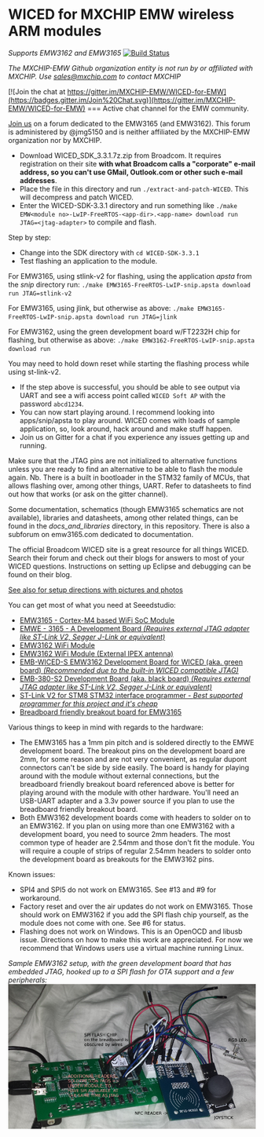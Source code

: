 # WICED for MXCHIP EMW wireless ARM modules
*Supports EMW3162 and EMW3165*
[![Build Status](https://travis-ci.org/MXCHIP-EMW/WICED-for-EMW.svg)](https://travis-ci.org/MXCHIP-EMW/WICED-for-EMW)

*The MXCHIP-EMW Github organization entity is not run by or affiliated with MXCHIP. Use sales@mxchip.com to contact MXCHIP*

[![Join the chat at https://gitter.im/MXCHIP-EMW/WICED-for-EMW](https://badges.gitter.im/Join%20Chat.svg)](https://gitter.im/MXCHIP-EMW/WICED-for-EMW) === Active chat channel for the EMW community.

[Join us](http://www.emw3165.com) on a forum dedicated to the EMW3165 (and EMW3162). This forum is  administered by @jmg5150 and is neither affiliated by the MXCHIP-EMW organization nor by MXCHIP.

* Download WICED_SDK_3.3.1.7z.zip from Broadcom. It requires registration on their site **with what Broadcom calls a "corporate" e-mail address, so you can't use GMail, Outlook.com or other such e-mail addresses**.
* Place the file in this directory and run `./extract-and-patch-WICED`. This will decompress and patch WICED.
* Enter the WICED-SDK-3.3.1 directory and run something like `./make EMW<module no>-LwIP-FreeRTOS-<app-dir>.<app-name> download run JTAG=<jtag-adapter>` to compile and flash.

Step by step:
* Change into the SDK directory with `cd WICED-SDK-3.3.1`
* Test flashing an application to the module.

For EMW3165, using stlink-v2 for flashing, using the application *apsta* from the *snip* directory run:
`./make EMW3165-FreeRTOS-LwIP-snip.apsta download run JTAG=stlink-v2`

For EMW3165, using jlink, but otherwise as above:
`./make EMW3165-FreeRTOS-LwIP-snip.apsta download run JTAG=jlink`

For EMW3162, using the green development board w/FT2232H chip for flashing, but otherwise as above:
`./make EMW3162-FreeRTOS-LwIP-snip.apsta download run`

You may need to hold down reset while starting the flashing process while using st-link-v2.

* If the step above is successful, you should be able to see output via UART and see a wifi access point called `WICED Soft AP` with the password `abcd1234`.
* You can now start playing around. I recommend looking into apps/snip/apsta to play around. WICED comes with loads of sample application, so, look around, hack around and make stuff happen.
* Join us on Gitter for a chat if you experience any issues getting up and running.

Make sure that the JTAG pins are not initialized to alternative functions unless you are ready to find an alternative to be able to flash the module again. Nb. There is a built in bootloader in the STM32 family of MCUs, that allows flashing over, among other things, UART. Refer to datasheets to find out how that works (or ask on the gitter channel).

Some documentation, schematics (though EMW3165 schematics are not available), libraries and datasheets, among other related things, can be found in the *docs_and_libraries* directory, in this repository. There is also a subforum on emw3165.com dedicated to documentation.

The official Broadcom WICED site is a great resource for all things WICED. Search their forum and check out their blogs for answers to most of your WICED questions. Instructions on setting up Eclipse and debugging can be found on their blog.

[See also for setup directions with pictures and photos](http://www.seeedstudio.com/recipe/344-programming-emw3165-with-broadcom-wiced-and-gcc.html)

You can get most of what you need at Seeedstudio:
* [EMW3165 - Cortex-M4 based WiFi SoC Module](http://www.seeedstudio.com/depot/EMW3165-CortexM4-based-WiFi-SoC-Module-p-2488.html)
* [EMWE - 3165 - A Development Board _(Requires external JTAG adapter like ST-Link V2, Segger J-Link or equivalent)_](http://www.seeedstudio.com/depot/EMWE-3165-A-Development-Board-p-2489.html)
* [EMW3162 WiFi Module](http://www.seeedstudio.com/depot/EMW3162-WiFi-Module-p-2122.html)
* [EMW3162 WiFi Module (External IPEX antenna)](http://www.seeedstudio.com/depot/EMW3162-WiFi-Module-External-IPEX-antenna-p-2235.html)
* [EMB-WICED-S EMW3162 Development Board for WICED (aka. green board) _(Recommended due to the built-in WICED compatible JTAG)_](http://www.seeedstudio.com/depot/EMBWICEDS-EMW3162-Development-Board-for-WICED-p-2335.html)
* [EMB-380-S2 Development Board (aka. black board) _(Requires external JTAG adapter like ST-Link V2, Segger J-Link or equivalent)_](http://www.seeedstudio.com/depot/EMB380S2-Development-Board-p-2146.html)
* [ST-Link V2 for STM8 STM32 interface programmer - _Best supported programmer for this project and it's cheap_](http://www.seeedstudio.com/depot/STLink-V2-for-STM8-STM32-interface-programmer-p-2297.html)
* [Breadboard friendly breakout board for EMW3165](http://www.emw3165.com/viewtopic.php?f=11&t=12)
 
Various things to keep in mind with regards to the hardware:
- The EMW3165 has a 1mm pin pitch and is soldered directly to the EMWE development board. The breakout pins on the development board are 2mm, for some reason and are not very convenient, as regular dupont connectors can't be side by side easily. The board is handy for playing around with the module without external connections, but the breadboard friendly breakout board referenced above is better for playing around with the module with other hardware. You'll need an USB-UART adapter and a 3.3v power source if you plan to use the breadboard friendly breakout board.
- Both EMW3162 development boards come with headers to solder on to an EMW3162. If you plan on using more than one EMW3162 with a development board, you need to source 2mm headers. The most common type of header are 2.54mm and those don't fit the module. You will require a couple of strips of regular 2.54mm headers to solder onto the development board as breakouts for the EMW3162 pins.

Known issues:
- SPI4 and SPI5 do not work on EMW3165. See #13 and #9 for workaround.
- Factory reset and over the air updates do not work on EMW3165. Those should work on EMW3162 if you add the SPI flash chip yourself, as the module does not come with one. See #6 for status.
- Flashing does not work on Windows. This is an OpenOCD and libusb issue. Directions on how to make this work are appreciated. For now we recommend that Windows users use a virtual machine running Linux.

*Sample EMW3162 setup, with the green development board that has embedded JTAG, hooked up to a SPI flash for OTA support and a few peripherals:*
![Sample EMW3162 setup](https://raw.githubusercontent.com/MXCHIP-EMW/WICED-for-EMW/master/docs_and_libraries/green-dev-board-with-annotations.png)

